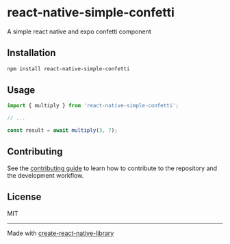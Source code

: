 # react-native-simple-confetti

A simple react native and expo confetti component

## Installation

```sh
npm install react-native-simple-confetti
```

## Usage


```js
import { multiply } from 'react-native-simple-confetti';

// ...

const result = await multiply(3, 7);
```


## Contributing

See the [contributing guide](CONTRIBUTING.md) to learn how to contribute to the repository and the development workflow.

## License

MIT

---

Made with [create-react-native-library](https://github.com/callstack/react-native-builder-bob)
